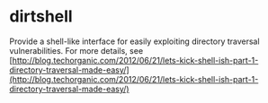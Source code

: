 dirtshell
=========

Provide a shell-like interface for easily exploiting directory traversal vulnerabilities. For more details, see [http://blog.techorganic.com/2012/06/21/lets-kick-shell-ish-part-1-directory-traversal-made-easy/](http://blog.techorganic.com/2012/06/21/lets-kick-shell-ish-part-1-directory-traversal-made-easy/)
